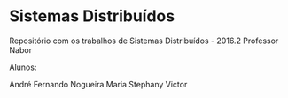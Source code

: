# Sistemas Distribuídos

Repositório com os trabalhos de Sistemas Distribuídos - 2016.2
Professor Nabor

Alunos:

André
Fernando Nogueira
Maria Stephany
Victor
